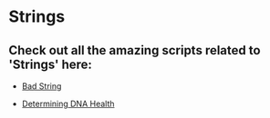 # Strings

## Check out all the amazing scripts related to 'Strings' here:

- [Bad String](https://github.com/prathimacode-hub/PyAlgo-Tree/tree/main/Strings/Bad%20String)

- [Determining DNA Health](https://github.com/prathimacode-hub/PyAlgo-Tree/tree/main/Strings/Determining%20DNA%20Health)
